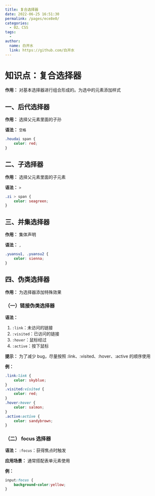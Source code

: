 ```yaml
---
title: 复合选择器
date: 2022-06-25 16:51:30
permalink: /pages/ece8e0/
categories:
  - 02、CSS
tags:
  - 
author: 
  name: 白开水
  link: https://github.com/白开水
---
```

# 知识点：复合选择器

**作用：** 对基本选择器进行组合形成的。为选中的元素添加样式

## 一、后代选择器

**作用：** 选择父元素里面的子孙

**语法：** `空格`

```css
.houdai span {
    color: red;
}
```

## 二、子选择器

**作用：** 选择父元素里面的子元素

**语法：** `>`

```css
.zi > span {
    color: seagreen;
}
```

## 三、并集选择器

**作用：** 集体声明

**语法：** `,`

```css
.yuansu1, .yuansu2 {
    color: sienna;
}
```

## 四、伪类选择器

**作用：** 为选择器添加特殊效果

### （一）链接伪类选择器

**语法：**
1. `:link`：未访问的链接
2. `:visited`：已访问的链接
3. `:hover`：鼠标经过
4. `:active`：按下鼠标

**提示：** 为了减少 bug，尽量按照 :link、:visited、:hover、:active 的顺序使用

**例：**
```css
.link:link {
    color: skyblue;
}
.visited:visited {
    color: red;
}
.hover:hover {
    color: salmon;
}
.active:active {
    color: sandybrown;
}
```

### （二） focus 选择器

**语法：** `:focus`：获得焦点时触发

**应用场景：** 通常搭配表单元素使用

**例：**
```css
input:focus { 
    background-color:yellow;
}
```